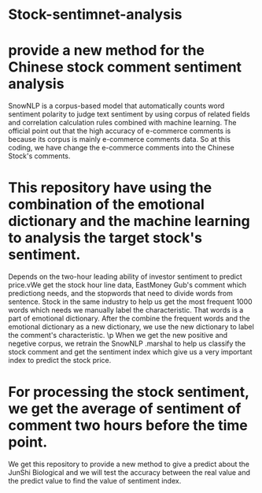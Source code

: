 # Stock-sentimnet-analysis

# provide a new method for the Chinese stock comment sentiment analysis

SnowNLP is a corpus-based model that automatically counts word sentiment polarity to judge text sentiment by using corpus of related fields and correlation calculation rules combined with machine learning. The official point out that the high accuracy of e-commerce comments is because its corpus is mainly e-commerce comments data. So at this coding, we have change the e-commerce comments into the Chinese Stock's comments.
 # This repository  have using the combination of the emotional dictionary and the machine learning to analysis the target stock's sentiment.
  Depends on the two-hour leading ability of investor sentiment to predict price.vWe get the stock hour line data, EastMoney Gub's comment which predictiong needs, and the stopwords that need to divide words from sentence.
  Stock in the same industry to help us get the most frequent 1000 words which needs we manually label the characteristic. That words is a part of emotional dictionary.
After the combine the frequent words and the emotional dictionary as a new dictionary, we use the new dictionary to label the comment's characteristic.
\p When we get the new positive and negetive corpus, we retrain the SnowNLP .marshal to help us classify the stock comment and get the sentiment index which give us a very important index to predict the stock price.
#  For processing the stock sentiment, we get the average of sentiment of comment two hours before the time point.
  We get this repository to provide a new method to give a predict about the JunShi Biological and we will test the accuracy between the real value and the predict value to find the value of sentiment index.
  
  

